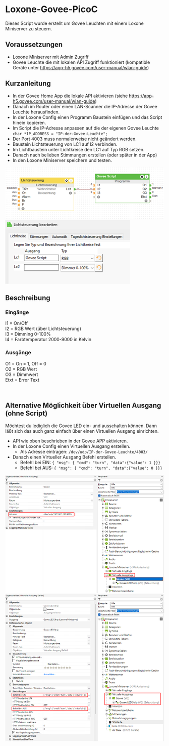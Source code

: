 # Loxone-Govee-PicoC
Dieses Script wurde erstellt um Govee Leuchten mit einem Loxone Miniserver zu steuern.

## Voraussetzungen
- Loxone Miniserver mit Admin Zugriff
- Govee Leuchte die mit lokalen API Zugriff funktioniert (kompatible Geräte unter https://app-h5.govee.com/user-manual/wlan-guide)

## Kurzanleitung
- In der Govee Home App die lokale API aktivieren (siehe https://app-h5.govee.com/user-manual/wlan-guide)   
- Danach im Router oder einen LAN-Scanner die IP-Adresse der Govee Leuchte herausfinden.  
- In der Loxone Config einen Programm Baustein einfügen und das Script hinein kopieren.
- Im Script die IP-Adresse anpassen auf die der eigenen Govee Leuchte `char *IP_ADDRESS = "IP-der-Govee-Leuchte";`
- Der Port 4003 muss normalerweise nicht geändert werden.
- Baustein Lichtsteuerung von LC1 auf I2 verbinden.
- Im Lichtbaustein unter Lichtkreise den LC1 auf Typ RGB setzen.
- Danach nach belieben Stimmungen erstellen (oder später in der App)
- In den Loxone Miniserver speichern und testen.

 ![Screenshot Lichtsteuerung](Screenshots/loxone_govee_example_1.png) 
 ![Screenshot Lichtkreise](Screenshots/loxone_govee_lichtkreise_1.png) 
 
## Beschreibung
### Eingänge
I1 = On/Off  
I2 = RGB Wert (über Lichtsteuerung)  
I3 = Dimming 0-100%  
I4 = Farbtemperatur 2000-9000 in Kelvin  

### Ausgänge
O1 = On = 1, Off = 0  
O2 = RGB Wert  
O3 = Dimmwert  
Etxt = Error Text  

&nbsp;  
## Alternative Möglichkeit über Virtuellen Ausgang (ohne Script)
Möchtest du lediglich die Govee LED ein- und ausschalten können. Dann läßt sich das auch ganz einfach über einen Virtuellen Ausgang einrichten.

- API wie oben beschrieben in der Govee APP aktivieren.
- In der Loxone Config einen Virtuellen Ausgang erstellen.
    - Als Adresse eintragen: `/dev/udp/IP-der-Govee-Leuchte/4003/`
- Danach einen Virtueller Ausgang Befehl erstellen.
    - Befehl bei EIN: `{ "msg": { "cmd": "turn", "data":{"value": 1 }}}`
    - Befehl bei AUS: `{ "msg": { "cmd": "turn", "data":{"value": 0 }}}`

 ![Screenshot Virtueller Ausgang](Screenshots/loxone_govee_vo_1.png)
 ![Screenshot Virtueller Ausgang Befehl](Screenshots/loxone_govee_vo_2.png)
